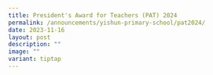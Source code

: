 ```yaml
---
title: President's Award for Teachers (PAT) 2024
permalink: /announcements/yishun-primary-school/pat2024/
date: 2023-11-16
layout: post
description: ""
image: ""
variant: tiptap
---
```

